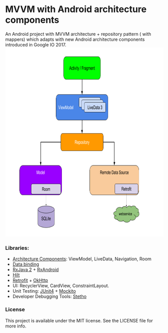# MVVM with Android architecture components
An Android project with MVVM architecture + repository pattern ( with mappers) which adapts with new Android architecture components introduced in Google IO 2017.
<img src="art/final-architecture.png" height="600"/>

### Libraries:
* [Architecture Components](https://developer.android.com/topic/libraries/architecture/): ViewModel, LiveData, Navigation, Room
* [Data binding](https://developer.android.com/topic/libraries/data-binding/)
* [RxJava 2](https://github.com/ReactiveX/RxJava) + [RxAndroid](https://github.com/ReactiveX/RxAndroid)
* [Hilt](https://developer.android.com/training/dependency-injection/hilt-android)
* [Retrofit](https://github.com/square/retrofit) + [OkHttp](https://github.com/square/okhttp)
* UI: RecyclerView, CardView, ConstraintLayout.
* Unit Testing: [JUnit4](https://github.com/junit-team/junit4) + [Mockito](https://github.com/mockito/mockito)
* Developer Debugging Tools: [Stetho](https://github.com/facebook/stetho)
### License
This project is available under the MIT license. See the LICENSE file for more info.
